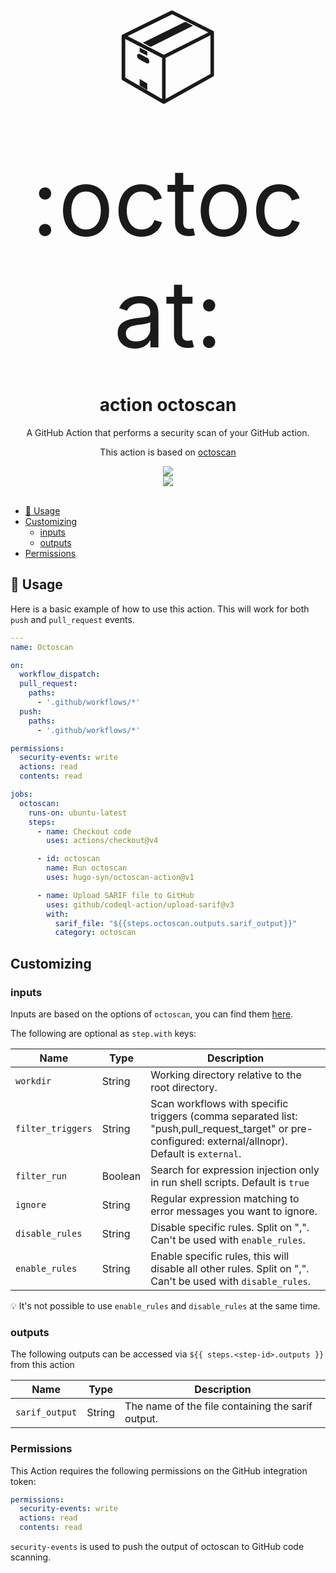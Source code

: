 <div align="center" style="font-size: 148px;">
  📦 :octocat:
</div>

<h1 align="center">
  action octoscan
</h1>

<p align="center">
   A GitHub Action that performs a security scan of your GitHub action.
</p>

<p align="center">
   This action is based on <a href="https://github.com/synacktiv/octoscan">octoscan</a>
</p>

<div align="center">
  <img src="demo.png"/>
</div>

<div align="center">
  <a href="https://github.com/softprops/action-gh-release/actions">
		<img src="https://github.com/softprops/action-gh-release/workflows/Main/badge.svg"/>
	</a>
</div>

<br />

- [🤸 Usage](#-usage)
- [Customizing](#-customizing)
  - [inputs](#inputs)
  - [outputs](#outputs)
- [Permissions](#permissions)

## 🤸 Usage

Here is a basic example of how to use this action. This will work for both `push` and `pull_request` events.

```yaml
---
name: Octoscan

on:
  workflow_dispatch:
  pull_request:
    paths:
      - '.github/workflows/*'
  push:
    paths:
      - '.github/workflows/*'

permissions:
  security-events: write
  actions: read
  contents: read

jobs:
  octoscan:
    runs-on: ubuntu-latest
    steps:
      - name: Checkout code
        uses: actions/checkout@v4

      - id: octoscan
        name: Run octoscan
        uses: hugo-syn/octoscan-action@v1

      - name: Upload SARIF file to GitHub
        uses: github/codeql-action/upload-sarif@v3
        with:
          sarif_file: "${{steps.octoscan.outputs.sarif_output}}"
          category: octoscan
```

## Customizing

### inputs

Inputs are based on the options of `octoscan`, you can find them [here](https://github.com/synacktiv/octoscan?tab=readme-ov-file#analyze).

The following are optional as `step.with` keys:

| Name                       | Type    | Description                                                                                                                                                                                                                                                                                                                                                                                                                                     |
| -------------------------- | ------- | ----------------------------------------------------------------------------------------------------------------------------------------------------------------------------------------------------------------------------------------------------------------------------------------------------------------------------------------------------------------------------------------------------------------------------------------------- |
| `workdir`                     | String  | Working directory relative to the root directory.                                                                                                                                                                                                                                                                                                                                                                                              |
| `filter_triggers`                | String  | Scan workflows with specific triggers (comma separated list: "push,pull_request_target" or pre-configured: external/allnopr). Default is `external`.                                                                                                                                                                                                                                                                                                                                                                                 |
| `filter_run`                    | Boolean | Search for expression injection only in run shell scripts. Default is `true`                                                                                                                                                                                                                                                                                                                                                                                             |
| `ignore`               | String | Regular expression matching to error messages you want to ignore.                                                                                                                                                                                                                                                                                                                                                                                                    |
| `disable_rules`                    | String  | Disable specific rules. Split on ",". Can't be used with `enable_rules`.                                                                                                                                                                                                                                                                                                                                                                                |
| `enable_rules`                     | String  | Enable specific rules, this will disable all other rules. Split on ",". Can't be used with `disable_rules`.                                                                                                                                                                                                                                                                                                                                                                                  |

💡 It's not possible to use `enable_rules`  and `disable_rules` at the same time.

### outputs

The following outputs can be accessed via `${{ steps.<step-id>.outputs }}` from this action

| Name         | Type   | Description                                                                                                                                                                               |
| ------------ | ------ | ----------------------------------------------------------------------------------------------------------------------------------------------------------------------------------------- |
| `sarif_output`        | String | The name of the file containing the sarif output.                                                                                                                                                          |


### Permissions

This Action requires the following permissions on the GitHub integration token:

```yaml
permissions:
  security-events: write
  actions: read
  contents: read
```

`security-events` is used to push the output of octoscan to GitHub code scanning.
